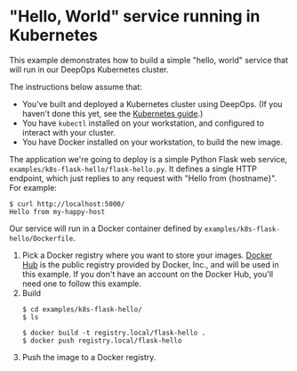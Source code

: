 "Hello, World" service running in Kubernetes
============================================

This example demonstrates how to build a simple "hello, world" service that will run in our DeepOps Kubernetes cluster.

The instructions below assume that:

* You've built and deployed a Kubernetes cluster using DeepOps.
    (If you haven't done this yet, see the [Kubernetes guide](../../docs/kubernetes-cluster.md).)
* You have `kubectl` installed on your workstation, and configured to interact with your cluster.
* You have Docker installed on your workstation, to build the new image.

The application we're going to deploy is a simple Python Flask web service, `examples/k8s-flask-hello/flask-hello.py`.
It defines a single HTTP endpoint, which just replies to any request with "Hello from {hostname}".
For example:

```
$ curl http://localhost:5000/
Hello from my-happy-host
```

Our service will run in a Docker container defined by `examples/k8s-flask-hello/Dockerfile`.

1. Pick a Docker registry where you want to store your images.
    [Docker Hub](https://hub.docker.com/) is the public registry provided by Docker, Inc., and will be used in this example.
    If you don't have an account on the Docker Hub, you'll need one to follow this example.
1. Build 
    ```
    $ cd examples/k8s-flask-hello/
    $ ls
    
    $ docker build -t registry.local/flask-hello .
    $ docker push registry.local/flask-hello
    ``` 
1. Push the image to a Docker registry.
    ```
    
    ```

